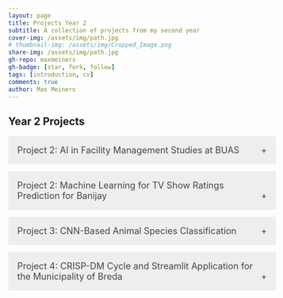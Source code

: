 ```yaml
---
layout: page
title: Projects Year 2
subtitle: A collection of projects from my second year
cover-img: /assets/img/path.jpg
# thumbnail-img: /assets/img/Cropped_Image.png
share-img: /assets/img/path.jpg
gh-repo: maxmeiners
gh-badge: [star, fork, follow]
tags: [introduction, cv]
comments: true
author: Max Meiners
---
```


<style>
  .accordion {
    margin-bottom: 1em;
  }

  .accordion input[type="checkbox"] {
    display: none;
  }

  .accordion label {
    background-color: #eee;
    color: #444;
    cursor: pointer;
    padding: 18px;
    width: 100%;
    border: none;
    text-align: left;
    outline: none;
    font-size: 18px;
    transition: background-color 0.4s ease;
    display: block;
  }

  .accordion label:hover {
    background-color: #ccc;
  }

  .accordion label:after {
    content: '+';
    float: right;
  }

  .accordion input:checked + label:after {
    content: '-';
  }

  .accordion .content {
    height: 0;
    overflow: hidden;
    transition: height 0.4s ease;
    background-color: #f9f9f9;
  }

  .accordion input:checked + label + .content {
    height: auto;
    padding: 18px;
    border-top: 1px solid #ddd;
  }
</style>

<h2>Year 2 Projects</h2>

<div class="accordion">
  <input type="checkbox" id="project2" />
  <label for="project2">Project 2: AI in Facility Management Studies at BUAS</label>
  <div class="content">
    <h3>Project 2: <strong>AI in Facility Management Studies at BUAS</strong></h3>
    <p>As part of a five-person team at Breda University of Applied Sciences (BUAS), we explored the impact of Artificial Intelligence (AI) on students, staff, and the organization. Our mixed-method study combined surveys and interviews to investigate attitudes towards AI within media studies. The project concluded with a research paper, policy recommendations, and an interactive PowerPoint presentation presented at a conference, providing actionable insights and strategic direction.</p>

    <h4>Data Collection & Analysis:</h4>
    <p>I played a significant role in the data collection phase by creating a comprehensive survey using Qualtrics. Additionally, my team and I conducted in-depth interviews with lecturers and students, gathering both quantitative and qualitative data. The survey data was preprocessed using R scripting, which allowed me to perform a detailed analysis and uncover valuable trends and patterns.</p>

    <h4>Visualization & Presentation:</h4>
    <p>Utilizing R scripting, my team and I developed visualizations, such as dynamic charts and interactive graphs, to effectively communicate our findings. We culminated our efforts by developing a PowerPoint presentation, which was showcased at the Conference, highlighting our research results and actionable recommendations.</p>

    <h4>Stakeholder Collaboration:</h4>
    <p>Our team maintained active engagement with Media stakeholders to ensure our study aligned with industry needs. Regular meetings facilitated our progress, fostering meaningful outcomes and targeted recommendations for the BUAS community.</p>

    <h4>Impact & Personal Growth:</h4>
    <p>The project provided valuable insights to BUAS for enhancing Media studies and helped me grow as an analytics translator. I developed my expertise in data analysis, stakeholder engagement, and strategic problem-solving. Additionally, it deepened my understanding of research methodologies, data collection, and analysis using R.</p>

    <h4>Skills Gained:</h4>
    <ul>
      <li><strong>Qualitative Research</strong> – Conducting interviews to gather detailed perspectives.</li>
      <li><strong>Data Visualization</strong> – Using R to create impactful visualizations for presentations.</li>
      <li><strong>Data Analysis</strong> – Preprocessing and analyzing survey data in R.</li>
      <li><strong>Quantitative Research</strong> – Designing surveys to collect data on AI perceptions.</li>
      <li><strong>Teamwork</strong> – Collaborating within a multi-disciplinary team to achieve project goals.</li>
      <li><strong>Stakeholder Engagement</strong> – Regularly communicating with Media stakeholders to align project outcomes.</li>
    </ul>

    <h4>PowerPoint Presentation</h4>
    <p>Below is the interactive PowerPoint presentation that was the final deliverable for this project:</p>
    <iframe src="/assets/cv/AI in Media poster.pdf" width="476px" height="288px" frameborder="0">
    </iframe>
  </div>
</div>


<div class="accordion">
  <input type="checkbox" id="project2" />
  <label for="project2">Project 2: Machine Learning for TV Show Ratings Prediction for Banijay</label>
  <div class="content">
    <h3>Project 2: <strong>Machine Learning for TV Show Ratings Prediction for Banijay</strong></h3>
    <p>For this project, we were approached by <strong>Banijay</strong>, a leading content creation company, to analyze their television viewership data. Banijay provided us with detailed datasets related to their TV shows, including air dates, hosts, viewership ratings, and social media engagement data. My task was to develop a machine learning model that could predict TV show ratings based on this data, with the goal of helping Banijay enhance their data usage and ultimately increase their ratings.
    </p>
    <p>
      After receiving the data from Banijay, I conducted an extensive Exploratory Data Analysis (EDA) using Python, which allowed me to identify key trends and relationships in the data. I then proceeded to develop machine learning models, including Linear Regression and Decision Tree models, to predict viewership ratings based on the features extracted from the data. The final outcome of my analysis was delivered back to Banijay, along with actionable insights to help them optimize their content and ratings.
    </p>

    <h4>Key Findings:</h4>
    <ul>
      <li>Social media engagement, particularly metrics like retweets and likes on Twitter, had a significant correlation with the ratings of the show.</li>
      <li>The analysis revealed that certain hosts were consistently more popular, which positively influenced the show's ratings.</li>
      <li>Linear Regression performed better than the Decision Tree model in predicting the ratings, with an R-squared value of 0.93 compared to 0.89 for the Decision Tree model.</li>
    </ul>

    <h4>Skills Gained:</h4>
    <ul>
      <li><strong>Data cleaning and preparation</strong> by merging multiple datasets and handling missing values to ensure the data was ready for analysis.</li>
      <li><strong>Exploratory Data Analysis (EDA)</strong> using Python to identify key trends in viewership and social media metrics.</li>
      <li><strong>Machine Learning model development</strong> by implementing Linear Regression and Decision Tree models to predict TV ratings.</li>
      <li><strong>Ethical considerations</strong> in data handling, ensuring all data used complied with GDPR standards, and reflecting on the broader implications of using social media data for predictive analysis.</li>
    </ul>

    <p>
      The final model and insights were delivered back to <strong>Banijay</strong>, providing them with actionable recommendations on how to leverage social media data and optimize their host selection to improve TV show ratings.
    </p>
  </div>
</div>


<div class="accordion">
  <input type="checkbox" id="project3" />
  <label for="project3">Project 3: CNN-Based Animal Species Classification</label>
  <div class="content">
    <h3>Project 3: <strong>CNN-Based Animal Species Classification</strong></h3>
    <p>This project involved developing a Convolutional Neural Network (CNN) model to classify images of different animal species using TensorFlow and Keras. I specifically chose to build an image classifier capable of distinguishing between cheetahs, foxes, hyenas, lions, tigers, and wolves. The project aimed to create a robust model that could accurately classify images into these categories. The dataset was preprocessed using Python libraries such as OpenCV, and additional image manipulation was done using the Keras ImageDataGenerator to improve model performance.
    </p>
    <p>
      As part of this project, I also developed a small (non-working) application for users to what kind of animal they have spotted. The app is called "In the W(A.)I.ld". The application would then classify the animal and display the area of the image that the model paid the most attention to in order to classify it into its specific class. In addition, the app included a small game, where users were given an animal image and had to assign it to one of the six classes (Cheetah, Fox, Hyena, Lion, Tiger, Wolf). This interactive feature was designed to make the project more engaging while demonstrating the practical use of the CNN model.
    </p>

    <h4>Interactive Application</h4>
    <p>
      Below is the interactive application I created. You can try the app here:
    </p>
    
    <iframe src="/assets/app/preview.html" width="800" height="600" frameborder="0" allowfullscreen="true"></iframe>


    <h4>Key Findings:</h4>
    <ul>
      <li>The CNN model achieved high accuracy in classifying the different animal species, with the best model achieving over 90% accuracy on the validation set.</li>
      <li>Grad-CAM provided useful visual explanations of which parts of the image the model was focusing on to make predictions, helping to interpret the results.</li>
      <li>Data augmentation significantly improved model performance by preventing overfitting, especially in the case of smaller datasets.</li>
    </ul>

    <h4>Skills Gained:</h4>
    <ul>
      <li><strong>Deep learning and CNN architecture</strong> using TensorFlow and Keras to build and train animal species classification models.</li>
      <li><strong>Image processing</strong> using OpenCV and Skimage for data preprocessing and augmentation.</li>
      <li><strong>Model interpretability</strong> through Grad-CAM and LIME to visualize and explain model decisions.</li>
      <li><strong>Application development</strong> to create an interactive image classification tool and a game for user engagement.</li>
      <li><strong>GPU configuration and optimization</strong> for training deep learning models using TensorFlow.</li>
    </ul>

    <p>
      You can view the full code for this project in my Jupyter Notebook here: <a href="https://nbviewer.org/github/MaxMeiners/maxmeiners.github.io/blob/master/Year%201%20ADS%26AI%20repositories/Project%203/Deliverables/Creative-Brief-CNN.ipynb" target="_blank">NBViewer link</a>.
    </p>
  </div>
</div>



<div class="accordion">
  <input type="checkbox" id="project4" />
  <label for="project4">Project 4: CRISP-DM Cycle and Streamlit Application for the Municipality of Breda</label>
  <div class="content">
    <h3>Project 4: <strong>CRISP-DM Cycle and Streamlit Application for the Municipality of Breda</strong></h3>
    <p>For this project, my team and I worked on a project for the municipality of Breda. The goal was to apply the full CRISP-DM (Cross-Industry Standard Process for Data Mining) cycle in a real-world setting. After completing individual tasks such as legal reviews and Exploratory Data Analysis (EDA) using Python and SQL, we presented project proposals based on our findings. Our team selected the best idea and started collaborating to build a data science product for deployment.
    </p>
    <p>
      The primary focus of this block was on the <strong>Deployment</strong> phase of the CRISP-DM lifecycle, where we had the opportunity to turn our project idea into a tangible solution for the municipality. We explored different ways to tackle their data-related problems and developed a web-based application using Streamlit, which allowed us to visualize and interact with the data in real time. This project combined technical and project management skills, requiring us to handle everything from client communication to final deployment.
    </p>

    <h4>Key Findings:</h4>
    <ul>
      <li>The municipality of Breda had multiple data sources but lacked a unified way to extract meaningful insights.</li>
      <li>Our analysis revealed key patterns in the data, such as correlations between certain municipal issues and geographic areas.</li>
      <li>We proposed and implemented a real-time data visualization tool using Streamlit, which helped the municipality identify and address these issues more efficiently.</li>
    </ul>

    <h4>Skills Gained:</h4>
    <ul>
      <li><strong>Data cleaning and preparation</strong> using Python and SQL to ensure the dataset was ready for analysis.</li>
      <li><strong>Exploratory Data Analysis (EDA)</strong> to uncover key trends and correlations in the municipal data.</li>
      <li><strong>Application development and deployment</strong> using Streamlit to build a real-time data visualization tool for the client.</li>
      <li><strong>Project management</strong> and communication skills in a team setting, ensuring collaboration and meeting client expectations.</li>
    </ul>

    <p>
      You can view the Streamlit page we created for this project here: <a href="https://bredauniversityadsai-2022-23d-1fc-deliverables1-homepage-0ylp0q.streamlit.app" target="_blank">Streamlit Application Link</a>.
    </p>
  </div>
</div>
